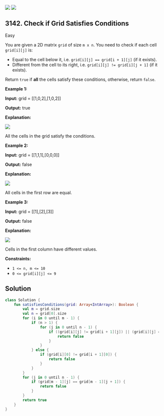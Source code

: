 [![](https://img.shields.io/github/stars/javadev/LeetCode-in-Kotlin?label=Stars&style=flat-square)](https://github.com/javadev/LeetCode-in-Kotlin)
[![](https://img.shields.io/github/forks/javadev/LeetCode-in-Kotlin?label=Fork%20me%20on%20GitHub%20&style=flat-square)](https://github.com/javadev/LeetCode-in-Kotlin/fork)

## 3142\. Check if Grid Satisfies Conditions

Easy

You are given a 2D matrix `grid` of size `m x n`. You need to check if each cell `grid[i][j]` is:

*   Equal to the cell below it, i.e. `grid[i][j] == grid[i + 1][j]` (if it exists).
*   Different from the cell to its right, i.e. `grid[i][j] != grid[i][j + 1]` (if it exists).

Return `true` if **all** the cells satisfy these conditions, otherwise, return `false`.

**Example 1:**

**Input:** grid = \[\[1,0,2],[1,0,2]]

**Output:** true

**Explanation:**

**![](https://assets.leetcode.com/uploads/2024/04/15/examplechanged.png)**

All the cells in the grid satisfy the conditions.

**Example 2:**

**Input:** grid = \[\[1,1,1],[0,0,0]]

**Output:** false

**Explanation:**

**![](https://assets.leetcode.com/uploads/2024/03/27/example21.png)**

All cells in the first row are equal.

**Example 3:**

**Input:** grid = \[\[1],[2],[3]]

**Output:** false

**Explanation:**

![](https://assets.leetcode.com/uploads/2024/03/31/changed.png)

Cells in the first column have different values.

**Constraints:**

*   `1 <= n, m <= 10`
*   `0 <= grid[i][j] <= 9`

## Solution

```kotlin
class Solution {
    fun satisfiesConditions(grid: Array<IntArray>): Boolean {
        val m = grid.size
        val n = grid[0].size
        for (i in 0 until m - 1) {
            if (n > 1) {
                for (j in 0 until n - 1) {
                    if ((grid[i][j] != grid[i + 1][j]) || (grid[i][j] == grid[i][j + 1])) {
                        return false
                    }
                }
            } else {
                if (grid[i][0] != grid[i + 1][0]) {
                    return false
                }
            }
        }
        for (j in 0 until n - 1) {
            if (grid[m - 1][j] == grid[m - 1][j + 1]) {
                return false
            }
        }
        return true
    }
}
```